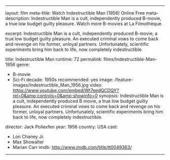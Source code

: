 ---

layout: film
meta-title: Watch Indestructible Man (1956) Online Free
meta-description:  Indestructible Man is a cult, independently produced B-movie, a true low budget guilty pleasure. Watch more B-movies at La Filmothèque.

excerpt: Indestructible Man is a cult, independently produced B-movie, a true low budget guilty pleasure.  An executed criminal vows to come back and revenge on his former, unloyal partners. Unfortunately, scientific experiments bring him back to life, now completely indestructible.

title: Indestructible Man
runtime: 72
permalink: films/Indestructible-Man-1956
genre:
- B-movie
- Sci-Fi
decade: 1950s
recommended: yes
image: /feature-images/Indestructible_Man_1956.jpg
video: https://www.youtube.com/embed/Wt7eedQCDQY?rel=0&amp;controls=0&amp;showinfo=0
synopsis: Indestructible Man is a cult, independently produced B movie, a true low budget guilty pleasure.  An executed criminal vows to come back and revenge on his former, unloyal partners. Unfortunately, scientific experiments bring him back to life, now completely indestructible.

director: Jack Pollexfen
year: 1956
country: USA
cast:
- Lon Chaney Jr.
- Max Showalter
- Marian Carr
imdb: http://www.imdb.com/title/tt0049363/

---